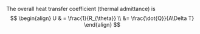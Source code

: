 The overall heat transfer coefficient (thermal admittance) is
$$
\begin{align}
U & = \frac{1}{R_{\theta}} \\
&= \frac{\dot{Q}}{A\Delta T}
 \end{align}
$$
